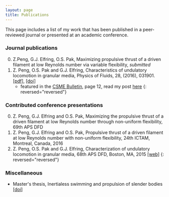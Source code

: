 ```yaml
---
layout: page
title: Publications
---
```


<p class="message">
  This page includes a list of my work that has been published in a peer-reviewed journal or presented at an academic conference.
</p>


### Journal publications

0. Z.Peng, G.J. Elfring, O.S. Pak, Maximizing propulsive thrust of a driven filament at low Reynolds number via variable flexibility, *submitted*
0. Z. Peng, O.S. Pak and G.J. Elfring, Characteristics of undulatory locomotion in granular media, Physics of Fluids, 28, (2016), 031901. [[pdf]](/assets/pof1.pdf), [[doi]](http://dx.doi.org/10.1063/1.4942895)
	* featured in the [CSME Bulletin](http://www.csme-scgm.ca/sites/all/themes/csme/uploaded/CSME_publications/BULLETIN-SPRING%202016.pdf), page 12, read my post [here](/2016/05/13/CSME-feature/)
{: reversed="reversed"}


### Contributed conference presentations

0. Z. Peng, G.J. Elfring and O.S. Pak, Maximizing the propulsive thrust of a driven filament at low Reynolds number through non-uniform flexibility, 69th APS DFD
0. Z. Peng, G.J. Elfring and O.S. Pak, Propulsive thrust of a driven filament at low Reynolds number with non-uniform flexibility, 24th ICTAM, Montreal, Canada, 2016 
0. Z. Peng, O.S. Pak and G.J. Elfring, Characterization of undulatory locomotion in granular media, 68th APS DFD, Boston, MA, 2015 [[web]](http://meetings.aps.org/link/BAPS.2015.DFD.L26.4)
{: reversed="reversed"}


### Miscellaneous

* Master's thesis, Inertialess swimming and propulsion of slender bodies [[doi]](https://dx.doi.org/10.14288/1.0300048)
